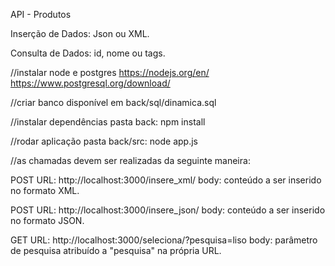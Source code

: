 API - Produtos

Inserção de Dados:
Json ou XML.

Consulta de Dados:
id, nome ou tags. 

//instalar node e postgres
https://nodejs.org/en/
https://www.postgresql.org/download/

//criar banco 
disponível em back/sql/dinamica.sql

//instalar dependências
pasta back: npm install

//rodar aplicação
pasta back/src: node app.js

//as chamadas devem ser realizadas da seguinte maneira:

POST
URL: http://localhost:3000/insere_xml/
body: conteúdo a ser inserido no formato XML.

POST
URL: http://localhost:3000/insere_json/
body: conteúdo a ser inserido no formato JSON.

GET
URL: http://localhost:3000/seleciona/?pesquisa=liso
body: 
parâmetro de pesquisa atribuído a "pesquisa" na própria URL.
